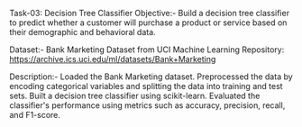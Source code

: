 Task-03: Decision Tree Classifier
Objective:-
Build a decision tree classifier to predict whether a customer will purchase a product or service based on their demographic and behavioral data.

Dataset:-
Bank Marketing Dataset from UCI Machine Learning Repository: https://archive.ics.uci.edu/ml/datasets/Bank+Marketing

Description:-
Loaded the Bank Marketing dataset.
Preprocessed the data by encoding categorical variables and splitting the data into training and test sets.
Built a decision tree classifier using scikit-learn.
Evaluated the classifier's performance using metrics such as accuracy, precision, recall, and F1-score.
